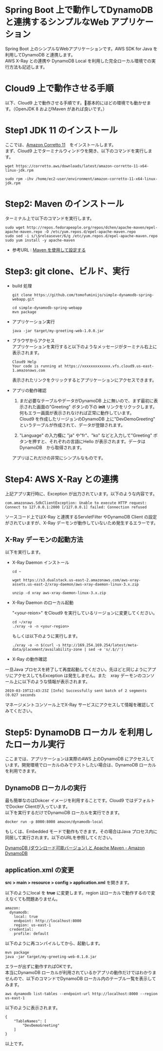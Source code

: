 # Spring Boot 上で動作してDynamoDB と連携するシンプルなWeb アプリケーション

Spring Boot 上のシンプルなWebアプリケーションです。AWS SDK for Java を利用してDynamoDB と連携します。   
AWS X-Ray との連携や DynamoDB Local を利用した完全ローカル環境での実行方法も記述します。

# Cloud9 上で動作させる手順

以下、Cloud9 上で動作させる手順です。基本的にはどの環境でも動かせます。（OpenJDK 8 およびMaven があれば良いです。）


# Step1 JDK 11 のインストール
ここでは、[Amazon Corretto 11](https://aws.amazon.com/jp/corretto/)　をインストールします。   
まず、Cloud9 上でターミナルウィンドウを開き、以下のコマンドを実行します。

```
wget https://corretto.aws/downloads/latest/amazon-corretto-11-x64-linux-jdk.rpm

sudo rpm -ihv /home/ec2-user/environment/amazon-corretto-11-x64-linux-jdk.rpm
```

# Step2: Maven のインストール
ターミナル上で以下のコマンドを実行します。

```
sudo wget http://repos.fedorapeople.org/repos/dchen/apache-maven/epel-apache-maven.repo -O /etc/yum.repos.d/epel-apache-maven.repo
sudo sed -i s/\$releasever/6/g /etc/yum.repos.d/epel-apache-maven.repo
sudo yum install -y apache-maven
```

- 参考URL : [Maven を使用して設定する](https://docs.aws.amazon.com/ja_jp/cloud9/latest/user-guide/sample-java.html#sample-java-sdk-maven)

# Step3: git clone、ビルド、実行

- build 処理
    ```
    git clone https://github.com/tomofuminijo/simple-dynamodb-spring-webapp.git

    cd simple-dynamodb-spring-webapp
    mvn package 
    ```

- アプリケーション実行
  ```
  java -jar target/my-greeting-web-1.0.0.jar
  ```

- ブラウザからアクセス   
  アプリケーションを実行すると以下のようなメッセージがターミナル右上に表示されます。   
    ```
    Cloud9 Help
    Your code is running at https://xxxxxxxxxxxxx.vfs.cloud9.us-east-1.amazonaws.com
    ```

    表示されたリンクをクリックするとアプリケーションにアクセスできます。

- アプリの動作確認  
    1. まだ必要なテーブルやデータがDynamoDB 上に無いので、まず最初に表示された画面の"Greeting" ボタンの下の **init** リンクをリクックします。  
    何もエラー画面が表示されなければ正常に動作しています。  
    Cloud9 を作成したリージョンのDynamoDB 上に"DevDemoGreeting" というテーブルが作成されて、データが登録されます。

    1. "Language" の入力欄に "ja" や"fr"、"ko" などと入力して"Greeting" ボタンを押すと、それぞれの言語にHello が表示されます。データはDynamoDB　から取得されます。



    アプリはこれだけの非常にシンプルなものです。

# Step4: AWS X-Ray との連携

上記アプリ実行時に、Exception が出力されています。以下のような内容です。

```
com.amazonaws.SdkClientException: Unable to execute HTTP request: Connect to 127.0.0.1:2000 [/127.0.0.1] failed: Connection refused
```

ソースコード上ではX-Ray と連携するServletFilter やDynamoDB Client の設定がされていますが、X-Ray デーモンが動作していないため発生するエラーです。

## X-Ray デーモンの起動方法

以下を実行します。

- X-Ray Daemon インストール
    ```
    cd ~

    wget https://s3.dualstack.us-east-2.amazonaws.com/aws-xray-assets.us-east-2/xray-daemon/aws-xray-daemon-linux-3.x.zip

    unzip -d xray aws-xray-daemon-linux-3.x.zip 
    ```
- X-Ray Daemon のローカル起動
    
    "\<your-reion\>" をCloud9 を実行しているリージョンに変更してください。
    
    ```
    cd ~/xray
    ./xray -o -n <your-region>
    ```

    もしくは以下のように実行します。

    ```
    ./xray -o -n $(curl -s http://169.254.169.254/latest/meta-data/placement/availability-zone | sed -e 's/.$//')
    ```

- X-Ray の動作確認

一旦Java プロセスを終了して再度起動してください。先ほどと同じようにアプリにアクセスしてもException は発生しません。また　xray デーモンのコンソール上に以下のような情報が表示されます。

```
2019-03-19T12:43:23Z [Info] Successfully sent batch of 2 segments (0.027 seconds
```

マネージメントコンソール上でX-Ray サービスにアクセスして情報を確認してみてください。

# Step5: DynamoDB ローカル を利用したローカル実行

ここまでは、アプリケーションは実際のAWS 上のDynamoDB にアクセスしています。開発環境でローカルのみでテストしたい場合は、DynamoDB ローカルを利用できます。

## DynamoDB ローカルの実行

最も簡単なのはDokcer イメージを利用することです。Cloud9 ではデフォルトでDocker Clientが入っています。  
以下を実行するだけでDynamoDB ローカルを実行できます。

```
docker run -p 8000:8000 amazon/dynamodb-local
```

もしくは、Embedded モードで動作もできます。その場合はJava プロセス内に同居して実行されます。以下のURLを参照してください。  

[DynamoDB (ダウンロード可能バージョン) と Apache Maven - Amazon DynamoDB](https://docs.aws.amazon.com/ja_jp/amazondynamodb/latest/developerguide/DynamoDBLocal.Maven.html)

## application.xml の変更

**src > main > resource > config > application.xml** を開きます。

以下のようにlocal を **true** に変更します。region はローカルで動作するので変えなくても問題ありません。

```
amazon:
  dynamodb:
    local: true
    endpoint: http://localhost:8000
    region: us-east-1
  credential:
    profile: default
```

以下のように再コンパイルしてから、起動します。
```
mvn package
java -jar target/my-greeting-web-0.1.0.jar
```

エラーが出ずに動作すればOKです。   
本当にDynamoDB ローカルが利用されているかアプリの動作だけではわかりませんので、以下のコマンドでDynamoDB ローカル内のテーブル一覧を表示してみます。

```
aws dynamodb list-tables --endpoint-url http://localhost:8000 --region us-east-1
```

以下のように表示されます。
```
{
    "TableNames": [
        "DevDemoGreeting"
    ]
}
```

以上です。
